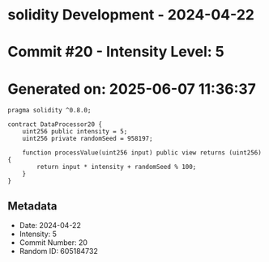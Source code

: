 ﻿# solidity Development - 2024-04-22
# Commit #20 - Intensity Level: 5
# Generated on: 2025-06-07 11:36:37
```solidity
pragma solidity ^0.8.0;

contract DataProcessor20 {
    uint256 public intensity = 5;
    uint256 private randomSeed = 958197;

    function processValue(uint256 input) public view returns (uint256) {
        return input * intensity + randomSeed % 100;
    }
}
```
## Metadata
- Date: 2024-04-22
- Intensity: 5
- Commit Number: 20
- Random ID: 605184732

